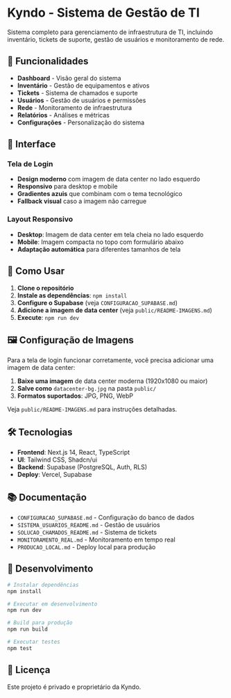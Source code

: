 # Kyndo - Sistema de Gestão de TI

Sistema completo para gerenciamento de infraestrutura de TI, incluindo inventário, tickets de suporte, gestão de usuários e monitoramento de rede.

## 🚀 Funcionalidades

- **Dashboard** - Visão geral do sistema
- **Inventário** - Gestão de equipamentos e ativos
- **Tickets** - Sistema de chamados e suporte
- **Usuários** - Gestão de usuários e permissões
- **Rede** - Monitoramento de infraestrutura
- **Relatórios** - Análises e métricas
- **Configurações** - Personalização do sistema

## 🎨 Interface

### Tela de Login
- **Design moderno** com imagem de data center no lado esquerdo
- **Responsivo** para desktop e mobile
- **Gradientes azuis** que combinam com o tema tecnológico
- **Fallback visual** caso a imagem não carregue

### Layout Responsivo
- **Desktop**: Imagem de data center em tela cheia no lado esquerdo
- **Mobile**: Imagem compacta no topo com formulário abaixo
- **Adaptação automática** para diferentes tamanhos de tela

## 📱 Como Usar

1. **Clone o repositório**
2. **Instale as dependências**: `npm install`
3. **Configure o Supabase** (veja `CONFIGURACAO_SUPABASE.md`)
4. **Adicione a imagem de data center** (veja `public/README-IMAGENS.md`)
5. **Execute**: `npm run dev`

## 🖼️ Configuração de Imagens

Para a tela de login funcionar corretamente, você precisa adicionar uma imagem de data center:

1. **Baixe uma imagem** de data center moderna (1920x1080 ou maior)
2. **Salve como** `datacenter-bg.jpg` na pasta `public/`
3. **Formatos suportados**: JPG, PNG, WebP

Veja `public/README-IMAGENS.md` para instruções detalhadas.

## 🛠️ Tecnologias

- **Frontend**: Next.js 14, React, TypeScript
- **UI**: Tailwind CSS, Shadcn/ui
- **Backend**: Supabase (PostgreSQL, Auth, RLS)
- **Deploy**: Vercel, Supabase

## 📚 Documentação

- `CONFIGURACAO_SUPABASE.md` - Configuração do banco de dados
- `SISTEMA_USUARIOS_README.md` - Gestão de usuários
- `SOLUCAO_CHAMADOS_README.md` - Sistema de tickets
- `MONITORAMENTO_REAL.md` - Monitoramento em tempo real
- `PRODUCAO_LOCAL.md` - Deploy local para produção

## 🔧 Desenvolvimento

```bash
# Instalar dependências
npm install

# Executar em desenvolvimento
npm run dev

# Build para produção
npm run build

# Executar testes
npm test
```

## 📄 Licença

Este projeto é privado e proprietário da Kyndo.
